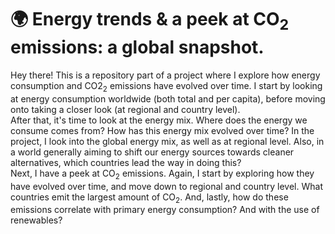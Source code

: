 # 🌍 Energy trends & a peek at CO<sub>2</sub> emissions: a global snapshot.
Hey there! This is a repository part of a project where I explore how energy consumption and CO2<sub>2</sub> emissions have evolved over time. I start by looking at energy consumption worldwide (both total and per capita), before moving onto taking a closer look (at regional and country level).<br>
After that, it's time to look at the energy mix. Where does the energy we consume comes from? How has this energy mix evolved over time? In the project, I look into the global energy
mix, as well as at regional level. Also, in a world generally aiming to shift our energy sources towards cleaner alternatives, which countries lead the way in doing this?<br>
Next, I have a peek at CO<sub>2</sub> emissions. Again, I start by exploring how they have evolved over time, and move down to regional and country level. What countries emit the
largest amount of CO<sub>2</sub>. And, lastly, how do these emissions correlate with primary energy consumption? And with the use of renewables?
